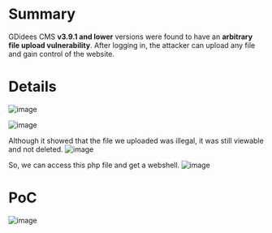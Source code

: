 # Summary
GDidees CMS **v3.9.1 and lower** versions were found to have an **arbitrary file upload vulnerability**.
After logging in, the attacker can upload any file and gain control of the website.

# Details

![image](https://github.com/user-attachments/assets/edec9c1f-9133-4b3e-a418-7ac0f7bb021c)

![image](https://github.com/user-attachments/assets/d2ce9ce9-179f-46ca-81dd-890567686189)

Although it showed that the file we uploaded was illegal, it was still viewable and not deleted.
![image](https://github.com/user-attachments/assets/15333da1-ef0d-4045-8b60-e9e47c68fbfd)

So, we can access this php file and get a webshell.
![image](https://github.com/user-attachments/assets/02f2dd7f-d0d7-4c01-b19c-8f1641a10cab)


# PoC
![image](https://github.com/user-attachments/assets/02f2dd7f-d0d7-4c01-b19c-8f1641a10cab)
